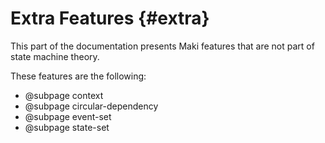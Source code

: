 # Extra Features {#extra}

This part of the documentation presents Maki features that are not part of state machine theory.

These features are the following:
* @subpage context
* @subpage circular-dependency
* @subpage event-set
* @subpage state-set
